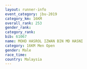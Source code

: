 ```yaml
---
layout: runner-info 
event_category: jbu-2019 
category_km: 16KM  
overall_rank: 253
gender_rank: 
category_rank: 
bib: 61067
name: MOHD HASROL IZWAN BIN MD HASNI
category: 16KM Men Open
gender: Male
race_time: 
country: Malaysia
---
```

